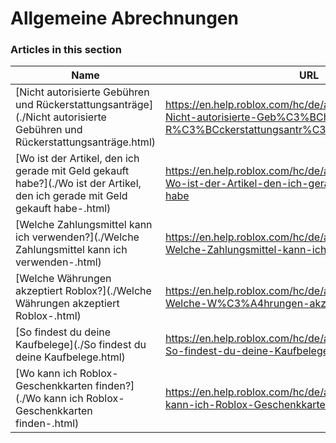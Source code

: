 # Allgemeine Abrechnungen  
### Articles in this section
Name|URL
-|-
[Nicht autorisierte Gebühren und Rückerstattungsanträge](./Nicht autorisierte Gebühren und Rückerstattungsanträge.html) |https://en.help.roblox.com/hc/de/articles/203312650-Nicht-autorisierte-Geb%C3%BChren-und-R%C3%BCckerstattungsantr%C3%A4ge
[Wo ist der Artikel, den ich gerade mit Geld gekauft habe?](./Wo ist der Artikel, den ich gerade mit Geld gekauft habe-.html) |https://en.help.roblox.com/hc/de/articles/360000230723-Wo-ist-der-Artikel-den-ich-gerade-mit-Geld-gekauft-habe
[Welche Zahlungsmittel kann ich verwenden?](./Welche Zahlungsmittel kann ich verwenden-.html) |https://en.help.roblox.com/hc/de/articles/203312580-Welche-Zahlungsmittel-kann-ich-verwenden
[Welche Währungen akzeptiert Roblox?](./Welche Währungen akzeptiert Roblox-.html) |https://en.help.roblox.com/hc/de/articles/203312600-Welche-W%C3%A4hrungen-akzeptiert-Roblox
[So findest du deine Kaufbelege](./So findest du deine Kaufbelege.html) |https://en.help.roblox.com/hc/de/articles/6852905161876-So-findest-du-deine-Kaufbelege
[Wo kann ich Roblox-Geschenkkarten finden?](./Wo kann ich Roblox-Geschenkkarten finden-.html) |https://en.help.roblox.com/hc/de/articles/203312720-Wo-kann-ich-Roblox-Geschenkkarten-finden